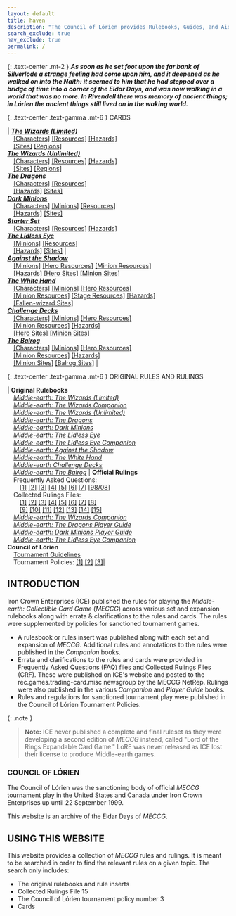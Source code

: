 ```yaml
---
layout: default
title: haven
description: "The Council of Lórien provides Rulebooks, Guides, and Aids for playing the Middle-earth Collectible Card Game." 
search_exclude: true
nav_exclude: true
permalink: /
---
```


{: .text-center .mt-2 }
_**As soon as he set foot upon the far bank of Silverlode a strange feeling had come upon him, and it deepened as he walked on into the Naith: it seemed to him that he had stepped over a bridge of time into a corner of the Eldar Days, and was now walking in a world that was no more. In Rivendell there was memory of ancient things; in Lórien the ancient things still lived on in the waking world.**_

{: .text-center .text-gamma .mt-6 }
CARDS

| [_**The Wizards (Limited)**_](#middle-earth-the-wizards-limited)<br>&emsp;[\[Characters\]](/cards/#metw-limited-hero-characters) [\[Resources\]](/cards/#metw-limited-hero-resources) [\[Hazards\]](/cards/#metw-limited-hazards)<br>&emsp;[\[Sites\]](/cards/#metw-limited-hero-sites) [\[Regions\]](/cards/#metw-limited-regions)<br>[_**The Wizards (Unlimited)**_](#middle-earth-the-wizards-unlimited)<br>&emsp;[\[Characters\]](/cards/#metw-unlimited-hero-characters) [\[Resources\]](/cards/#metw-unlimited-hero-resources) [\[Hazards\]](/cards/#metw-unlimited-hazards)<br>&emsp;[\[Sites\]](/cards/#metw-unlimited-hero-sites) [\[Regions\]](/cards/#metw-unlimited-regions)<br>[_**The Dragons**_](#middle-earth-the-dragons)<br>&emsp;[\[Characters\]](/cards/#metd-hero-characters) [\[Resources\]](/cards/#metd-hero-resources) <br>&emsp;[\[Hazards\]](/cards/#metd-hazards) [\[Sites\]](/cards/#metd-hero-sites) <br>[_**Dark Minions**_](#middle-earth-dark-minions) <br>&emsp;[\[Characters\]](/cards/#medm-hero-characters) [\[Minions\]](/cards/#medm-minion-characters) [\[Resources\]](/cards/#medm-hero-resources)<br>&emsp;[\[Hazards\]](/cards/#medm-hazards) [\[Sites\]](/cards/#medm-hero-sites) <br>[_**Starter Set**_](#middle-earth-the-wizards-starter-set)<br>&emsp;[\[Characters\]](/cards/#metw-starter-set-hero-characters) [\[Resources\]](/cards/#metw-starter-set-hero-resources) [\[Hazards\]](/cards/#metw-starter-set-hazards)<br>[_**The Lidless Eye**_](#middle-earth-the-lidless-eye)<br>&emsp;[\[Minions\]](/cards/#mele-minion-characters) [\[Resources\]](/cards/#mele-minion-resources)<br>&emsp;[\[Hazards\]](/cards/#mele-hazards) [\[Sites\]](/cards/#mele-minion-sites) | <br>[_**Against the Shadow**_](#middle-earth-against-the-shadow)<br>&emsp;[\[Minions\]](/cards/#meas-minion-characters) [\[Hero Resources\]](/cards/#meas-hero-resources) [\[Minion Resources\]](/cards/#meas-minion-resources)<br>&emsp;[\[Hazards\]](/cards/#meas-hazards) [\[Hero Sites\]](/cards/#meas-hero-sites) [\[Minion Sites\]](/cards/#meas-minion-sites)<br>[_**The White Hand**_](#middle-earth-the-white-hand)<br>&emsp;[\[Characters\]](/cards/#mewh-hero-characters) [\[Minions\]](/cards/#mewh-minion-characters) [\[Hero Resources\]](/cards/#mewh-hero-resources)<br>&emsp;[\[Minion Resources\]](/cards/#mewh-minion-resources) [\[Stage Resources\]](/cards/#mewh-stage-resources) [\[Hazards\]](/cards/#mewh-hazards)<br>&emsp;[\[Fallen-wizard Sites\]](/cards/#mewh-fallen-wizard-sites)  <br>[_**Challenge Decks**_](#middle-earth-challenge-decks)<br>&emsp;[\[Characters\]](/cards/#mecd-hero-characters) [\[Minions\]](/cards/#mecd-minion-characters) [\[Hero Resources\]](/cards/#mecd-hero-resources)<br>&emsp;[\[Minion Resources\]](/cards/#mecd-minion-resources) [\[Hazards\]](/cards/#mecd-hazards)<br>&emsp;[\[Hero Sites\]](/cards/#mecd-hero-sites) [\[Minion Sites\]](/cards/#mecd-minion-sites)<br>[_**The Balrog**_](#middle-earth-the-balrog)<br>&emsp;[\[Characters\]](/cards/#meba-hero-characters) [\[Minions\]](/cards/#meba-minion-characters) [\[Hero Resources\]](/cards/#meba-hero-resources)<br>&emsp;[\[Minion Resources\]](/cards/#meba-minion-resources) [\[Hazards\]](/cards/#meba-hazards)<br>&emsp;[\[Minion Sites\]](/cards/#meba-minion-sites) [\[Balrog Sites\]](/cards/#meba-balrog-sites) |

{: .text-center .text-gamma .mt-6 }
ORIGINAL RULES AND RULINGS

| **Original Rulebooks**<br>&emsp;[_Middle-earth: The Wizards (Limited)_](/original/rulebooks/the-wizards-limited)<br>&emsp;[_Middle-earth: The Wizards Companion_](/original/rulebooks/metw-companion-rules)<br>&emsp;[_Middle-earth: The Wizards (Unlimited)_](/original/rulebooks/the-wizards-unlimited)<br>&emsp;[_Middle-earth: The Dragons_](/original/rulebooks/the-dragons)<br>&emsp;[_Middle-earth: Dark Minions_](/original/rulebooks/dark-minions)<br>&emsp;[_Middle-earth: The Lidless Eye_](/original/rulebooks/the-lidless-eye)<br>&emsp;[_Middle-earth: The Lidless Eye Companion_](/original/rulebooks/mele-companion-rules)<br>&emsp;[_Middle-earth: Against the Shadow_](/original/rulebooks/against-the-shadow)<br>&emsp;[_Middle-earth: The White Hand_](/original/rulebooks/the-white-hand)<br>&emsp;[_Middle-earth Challenge Decks_](/original/rulebooks/challenge-decks)<br>&emsp;[_Middle-earth: The Balrog_](/original/rulebooks/the-balrog) | **Official Rulings**<br>&emsp;Frequently Asked Questions:<br>&emsp;&emsp;[\[1\]](/original/rulings/faq-1/) [\[2\]](/original/rulings/faq-2/) [\[3\]](/original/rulings/faq-3/) [\[4\]](/original/rulings/faq-4/) [\[5\]](/original/rulings/faq-5/) [\[6\]](/original/rulings/faq-6/) [\[7\]](/original/rulings/faq-7/) [\[98/08\]](/original/rulings/faq-9808/)<br>&emsp;Collected Rulings Files:<br>&emsp;&emsp;[\[1\]](/original/rulings/crf-1/) [\[2\]](/original/rulings/crf-2/) [\[3\]](/original/rulings/crf-3/) [\[4\]](/original/rulings/crf-4/) [\[5\]](/original/rulings/crf-5/) [\[6\]](/original/rulings/crf-6/) [\[7\]](/original/rulings/crf-7/) [\[8\]](/original/rulings/crf-8/)<br>&emsp;&emsp;[\[9\]](/original/rulings/crf-9/) [\[10\]](/original/rulings/crf-10/) [\[11\]](/original/rulings/crf-11/) [\[12\]](/original/rulings/crf-12/) [\[13\]](/original/rulings/crf-13/) [\[14\]](/original/rulings/crf-14/) [\[15\]](/original/rulings/crf-15/)<br>&emsp;[_Middle-earth: The Wizards Companion_](/original/rulings/metw-companion/)<br>&emsp;[_Middle-earth: The Dragons Player Guide_](/original/rulings/metd-player-guide/)<br>&emsp;[_Middle-earth: Dark Minions Player Guide_](/original/rulings/medm-player-guide/)<br>&emsp;[_Middle-earth: The Lidless Eye Companion_](/original/rulings/mele-companion/)<br> **Council of Lórien**<br>&emsp;[Tournament Guidelines](/original/tournament/metw-tournament-guidelines/)<br>&emsp;Tournament Policies: [\[1\]](/original/tournament/policy-1/) [\[2\]](/original/tournament/policy-2/) [\[3\]](/original/tournament/policy-3/)|

## INTRODUCTION

Iron Crown Enterprises (ICE) published the rules for playing the _Middle-earth: Collectible Card Game_ (_MECCG_) across various set and expansion rulebooks along with errata & clarifications to the rules and cards. The rules were supplemented by policies for sanctioned tournament games.
 - A rulesbook or rules insert was published along with each set and expansion of _MECCG_. Additional rules and annotations to the rules were published in the _Companion_ books. 
 - Errata and clarifications to the rules and cards were provided in Frequently Asked Questions (FAQ) files and Collected Rulings Files (CRF). These were published on ICE's website and posted to the rec.games.trading-card.misc newsgroup by the MECCG NetRep. Rulings were also published in the various _Companion_ and _Player Guide_ books.  
 - Rules and regulations for sanctioned tournament play were published in the Council of Lórien Tournament Policies. 

{: .note }
> **Note:** ICE never published a complete and final ruleset as they were developing a second edition of _MECCG_ instead, called "Lord of the Rings Expandable Card Game." LoRE was never released as ICE lost their license to produce Middle-earth games.

### COUNCIL OF LÓRIEN

The Council of Lórien was the sanctioning body of official _MECCG_ tournament play in the United States and Canada under Iron Crown Enterprises up until 22 September 1999. 

This website is an archive of the Eldar Days of _MECCG_.

## USING THIS WEBSITE

This website provides a collection of _MECCG_ rules and rulings. It is meant to be searched in order to find the relevant rules on a given topic. The search only includes:

 - The original rulebooks and rule inserts
 - Collected Rulings File 15
 - The Council of Lórien tournament policy number 3 
 - Cards 
 
